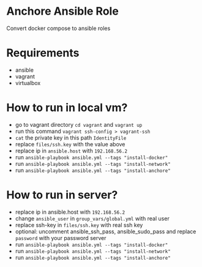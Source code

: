 # Anchore Ansible Role

Convert docker compose to ansible roles

# Requirements

- ansible
- vagrant
- virtualbox

# How to run in local vm?

- go to vagrant directory `cd vagrant` and `vagrant up`
- run this command `vagrant ssh-config > vagrant-ssh`
- `cat` the private key in this path `IdentityFile`
- replace `files/ssh.key` with the value above
- replace ip in `ansible.host` with `192.168.56.2`
- run `ansible-playbook ansible.yml --tags "install-docker"`
- run `ansible-playbook ansible.yml --tags "install-network"`
- run `ansible-playbook ansible.yml --tags "install-anchore"`

# How to run in server?

- replace ip in ansible.host with `192.168.56.2`
- change `ansible_user` in `group_vars/global.yml` with real user
- replace ssh-key in `files/ssh.key` with real ssh key
- optional: uncomment ansible_ssh_pass, ansible_sudo_pass and replace `password` with your password server
- run `ansible-playbook ansible.yml --tags "install-docker"`
- run `ansible-playbook ansible.yml --tags "install-network"`
- run `ansible-playbook ansible.yml --tags "install-anchore"`
